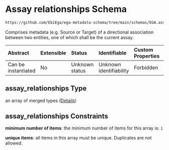 # Assay relationships Schema

```txt
https://github.com/EbiEga/ega-metadata-schema/tree/main/schemas/EGA.assay.json#/properties/assay_relationships
```

Comprises metadata (e.g. Source or Target) of a directional association between two entities, one of which shall be the current assay.

| Abstract            | Extensible | Status         | Identifiable            | Custom Properties | Additional Properties | Access Restrictions | Defined In                                                                 |
| :------------------ | :--------- | :------------- | :---------------------- | :---------------- | :-------------------- | :------------------ | :------------------------------------------------------------------------- |
| Can be instantiated | No         | Unknown status | Unknown identifiability | Forbidden         | Forbidden             | none                | [EGA.assay.json\*](../../../schemas/EGA.assay.json "open original schema") |

## assay\_relationships Type

an array of merged types ([Details](ega-11-properties-assay-relationships-items.md))

## assay\_relationships Constraints

**minimum number of items**: the minimum number of items for this array is: `1`

**unique items**: all items in this array must be unique. Duplicates are not allowed.
